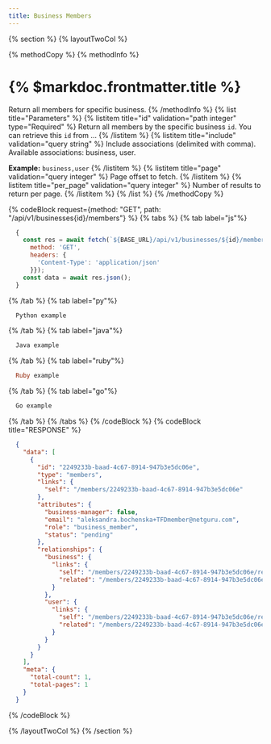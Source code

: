 ```yaml
---
title: Business Members
---
```

{% section %}
{% layoutTwoCol %}

{% methodCopy %}
{% methodInfo %}
  # {% $markdoc.frontmatter.title %}
  Return all members for specific business.
{% /methodInfo %}
{% list title="Parameters" %}
  {% listitem title="id" validation="path integer" type="Required" %}
  Return all members by the specific business `id`. You can retrieve this `id` from ...
  {% /listitem %}
  {% listitem title="include" validation="query string" %}
  Include associations (delimited with comma). Available associations: business, user.

  **Example:** `business,user`
  {% /listitem %}
  {% listitem title="page" validation="query integer" %}
  Page offset to fetch.
  {% /listitem %}
  {% listitem title="per_page" validation="query integer" %}
  Number of results to return per page.
  {% /listitem %}
{% /list %}
{% /methodCopy %}

{% codeBlock request={method: "GET", path: "/api/v1/businesses{id}/members"} %}
{% tabs %}
  {% tab label="js"%}
  ```js
    {
      const res = await fetch(`${BASE_URL}/api/v1/businesses/${id}/members`, {
        method: 'GET',
        headers: {
          'Content-Type': 'application/json'
        }});
      const data = await res.json();
    }
  ```
  {% /tab %}
  {% tab label="py"%}
  ```py
    Python example
  ```
  {% /tab %}
  {% tab label="java"%}
  ```java
    Java example
  ```
  {% /tab %}
  {% tab label="ruby"%}
  ```ruby
    Ruby example
  ```
  {% /tab %}
  {% tab label="go"%}
  ```go
    Go example
  ```
  {% /tab %}
{% /tabs %}
{% /codeBlock %}
{% codeBlock title="RESPONSE" %}
  ```json
    {
      "data": [
        {
          "id": "2249233b-baad-4c67-8914-947b3e5dc06e",
          "type": "members",
          "links": {
            "self": "/members/2249233b-baad-4c67-8914-947b3e5dc06e"
          },
          "attributes": {
            "business-manager": false,
            "email": "aleksandra.bochenska+TFDmember@netguru.com",
            "role": "business_member",
            "status": "pending"
          },
          "relationships": {
            "business": {
              "links": {
                "self": "/members/2249233b-baad-4c67-8914-947b3e5dc06e/relationships/business",
                "related": "/members/2249233b-baad-4c67-8914-947b3e5dc06e/business"
              }
            },
            "user": {
              "links": {
                "self": "/members/2249233b-baad-4c67-8914-947b3e5dc06e/relationships/user",
                "related": "/members/2249233b-baad-4c67-8914-947b3e5dc06e/user"
              }
            }
          }
        }
      ],
      "meta": {
        "total-count": 1,
        "total-pages": 1
      }
    }
  ```
{% /codeBlock %}  

{% /layoutTwoCol %}
{% /section %}